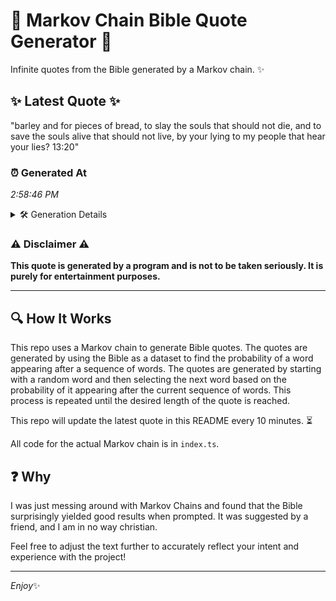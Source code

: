 # 📖 Markov Chain Bible Quote Generator 📖

Infinite quotes from the Bible generated by a Markov chain. ✨

## ✨ Latest Quote ✨
"barley and for pieces of bread, to slay the souls that should not die, and to save the souls alive that should not live, by your lying to my people that hear your lies? 13:20"

### ⏰ Generated At
*2:58:46 PM*

<details>
    <summary>🛠️ Generation Details</summary>
    <p>
        <strong>🌱 Seed:</strong> barley<br>
        <strong>🔄 Iterations:</strong> 34<br>
        <strong>📜 Context History:</strong><br>[ barley ]: and<br>[ barley, and ]: for<br>[ barley, and, for ]: pieces<br>[ barley, and, for, pieces ]: of<br>[ barley, and, for, pieces, of ]: bread,<br>[ barley, and, for, pieces, of, bread, ]: to<br>[ and, for, pieces, of, bread,, to ]: slay<br>[ for, pieces, of, bread,, to, slay ]: the<br>[ pieces, of, bread,, to, slay, the ]: souls<br>[ of, bread,, to, slay, the, souls ]: that<br>[ bread,, to, slay, the, souls, that ]: should<br>[ to, slay, the, souls, that, should ]: not<br>[ slay, the, souls, that, should, not ]: die,<br>[ the, souls, that, should, not, die, ]: and<br>[ souls, that, should, not, die,, and ]: to<br>[ that, should, not, die,, and, to ]: save<br>[ should, not, die,, and, to, save ]: the<br>[ not, die,, and, to, save, the ]: souls<br>[ die,, and, to, save, the, souls ]: alive<br>[ and, to, save, the, souls, alive ]: that<br>[ to, save, the, souls, alive, that ]: should<br>[ save, the, souls, alive, that, should ]: not<br>[ the, souls, alive, that, should, not ]: live,<br>[ souls, alive, that, should, not, live, ]: by<br>[ alive, that, should, not, live,, by ]: your<br>[ that, should, not, live,, by, your ]: lying<br>[ should, not, live,, by, your, lying ]: to<br>[ not, live,, by, your, lying, to ]: my<br>[ live,, by, your, lying, to, my ]: people<br>[ by, your, lying, to, my, people ]: that<br>[ your, lying, to, my, people, that ]: hear<br>[ lying, to, my, people, that, hear ]: your<br>[ to, my, people, that, hear, your ]: lies?<br>[ my, people, that, hear, your, lies? ]: 13:20<br>
    </p>
</details>

### ⚠️ Disclaimer ⚠️
**This quote is generated by a program and is not to be taken seriously. It is purely for entertainment purposes.**

---

## 🔍 How It Works

This repo uses a Markov chain to generate Bible quotes. The quotes are generated by using the Bible as a dataset to find the probability of a word appearing after a sequence of words. The quotes are generated by starting with a random word and then selecting the next word based on the probability of it appearing after the current sequence of words. This process is repeated until the desired length of the quote is reached.

This repo will update the latest quote in this README every 10 minutes. ⏳

All code for the actual Markov chain is in `index.ts`.

## ❓ Why

I was just messing around with Markov Chains and found that the Bible surprisingly yielded good results when prompted. 
It was suggested by a friend, and I am in no way christian.

Feel free to adjust the text further to accurately reflect your intent and experience with the project!

---

*Enjoy*✨
